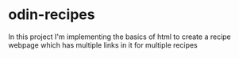 # odin-recipes
In this project I'm implementing the basics of html to create a recipe webpage which has multiple links in it for multiple recipes
